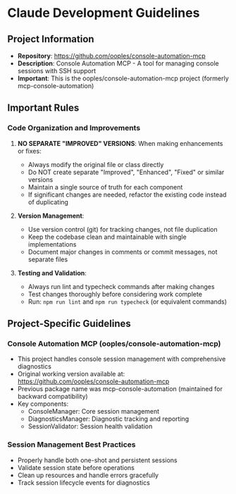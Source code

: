 # Claude Development Guidelines

## Project Information
- **Repository**: https://github.com/ooples/console-automation-mcp
- **Description**: Console Automation MCP - A tool for managing console sessions with SSH support
- **Important**: This is the ooples/console-automation-mcp project (formerly mcp-console-automation)

## Important Rules

### Code Organization and Improvements

1. **NO SEPARATE "IMPROVED" VERSIONS**: When making enhancements or fixes:
   - Always modify the original file or class directly
   - Do NOT create separate "Improved", "Enhanced", "Fixed" or similar versions
   - Maintain a single source of truth for each component
   - If significant changes are needed, refactor the existing code instead of duplicating

2. **Version Management**:
   - Use version control (git) for tracking changes, not file duplication
   - Keep the codebase clean and maintainable with single implementations
   - Document major changes in comments or commit messages, not separate files

3. **Testing and Validation**:
   - Always run lint and typecheck commands after making changes
   - Test changes thoroughly before considering work complete
   - Run: `npm run lint` and `npm run typecheck` (or equivalent commands)

## Project-Specific Guidelines

### Console Automation MCP (ooples/console-automation-mcp)

- This project handles console session management with comprehensive diagnostics
- Original working version available at: https://github.com/ooples/console-automation-mcp
- Previous package name was mcp-console-automation (maintained for backward compatibility)
- Key components:
  - ConsoleManager: Core session management
  - DiagnosticsManager: Diagnostic tracking and reporting
  - SessionValidator: Session health validation

### Session Management Best Practices

- Properly handle both one-shot and persistent sessions
- Validate session state before operations
- Clean up resources and handle errors gracefully
- Track session lifecycle events for diagnostics